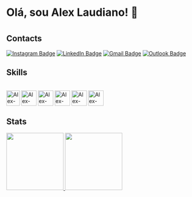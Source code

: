 # Olá, sou Alex Laudiano! 👋
#

## Contacts
[![Instagram Badge](https://img.shields.io/badge/-Instagram-373737?style=flat&logo=instagram&logoColor=white)](https://www.instagram.com/laudianoalex/?hl=pt-br) 
[![LinkedIn Badge](https://img.shields.io/badge/-LinkedIn-373737?style=flat&logo=linkedin&logoColor=white)](https://www.linkedin.com/in/laudiano/)
[![Gmail Badge](https://img.shields.io/badge/Gmail-373737?style=flat&logo=Gmail&logoColor=white)](laudiano@gmail.com)
[![Outlook Badge](https://img.shields.io/badge/Microsoft_Outlook-373737?style=flat&logo=microsoft-outlook&logoColor=white)](alexlaudi@hotmail.com)

## Skills

 <div style="display: inline_block"><br>
  <img align="center" alt="Alex-BI" height="40" width="35" src="https://github.com/microsoft/PowerBI-Icons/blob/main/PNG/Power-BI.png">
  <img align="center" alt="Alex-Excel" height="40" width="40" src="https://github.com/sempostma/office365-icons/blob/master/png/256/excel.png">
  <img align="center" alt="Alex-python" height="40" width="40" src="https://devicons.dev.br/icons?icon=Python&theme=dark">
  <img align="top" alt="Alex-MySQL" height="40" width="40" src="https://devicons.dev.br/icons?icon=MySQL&theme=dark">
  <img align="top" alt="Alex-PostgreSQL" height="40" width="40" src="https://devicons.dev.br/icons?icon=PostgreSQL&theme=dark">
  <img align="top" alt="Alex-SQLite" height="40" width="40" src="https://devicons.dev.br/icons?icon=SQLite&theme=dark">
 <div>
  
## Stats
<div align="left">
  <a href="https://github.com/AlexLaudiano">
  <img height="150em" src="https://github-readme-stats.vercel.app/api?username=AlexLaudiano&show_icons=true&theme=react&include_all_commits=true&count_private=true"/>
  <img height="150em" src="https://github-readme-stats.vercel.app/api/top-langs/?username=AlexLaudiano&layout=compact&langs_count=7&theme=react"/>
</div>

